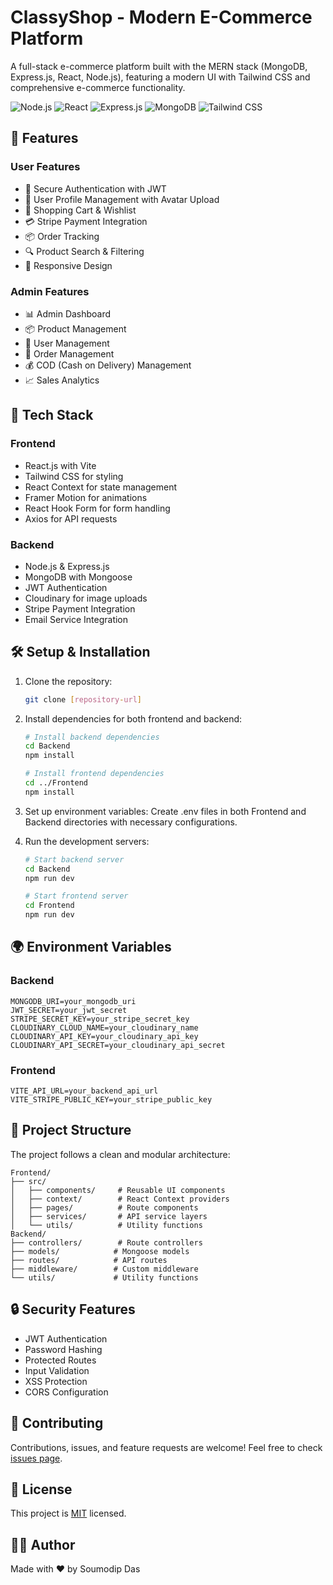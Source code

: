 # ClassyShop - Modern E-Commerce Platform

A full-stack e-commerce platform built with the MERN stack (MongoDB, Express.js, React, Node.js), featuring a modern UI with Tailwind CSS and comprehensive e-commerce functionality.

![Node.js](https://img.shields.io/badge/Node.js-43853D?style=for-the-badge&logo=node.js&logoColor=white)
![React](https://img.shields.io/badge/React-20232A?style=for-the-badge&logo=react&logoColor=61DAFB)
![Express.js](https://img.shields.io/badge/Express.js-404D59?style=for-the-badge)
![MongoDB](https://img.shields.io/badge/MongoDB-4EA94B?style=for-the-badge&logo=mongodb&logoColor=white)
![Tailwind CSS](https://img.shields.io/badge/Tailwind_CSS-38B2AC?style=for-the-badge&logo=tailwind-css&logoColor=white)

## 🌟 Features

### User Features
- 🔐 Secure Authentication with JWT
- 👤 User Profile Management with Avatar Upload
- 🛒 Shopping Cart & Wishlist
- 💳 Stripe Payment Integration
- 📦 Order Tracking
- 🔍 Product Search & Filtering
- 📱 Responsive Design

### Admin Features
- 📊 Admin Dashboard
- 📦 Product Management
- 👥 User Management
- 📜 Order Management
- 💰 COD (Cash on Delivery) Management
- 📈 Sales Analytics

## 🚀 Tech Stack

### Frontend
- React.js with Vite
- Tailwind CSS for styling
- React Context for state management
- Framer Motion for animations
- React Hook Form for form handling
- Axios for API requests

### Backend
- Node.js & Express.js
- MongoDB with Mongoose
- JWT Authentication
- Cloudinary for image uploads
- Stripe Payment Integration
- Email Service Integration

## 🛠️ Setup & Installation

1. Clone the repository:
   ```bash
   git clone [repository-url]
   ```

2. Install dependencies for both frontend and backend:
   ```bash
   # Install backend dependencies
   cd Backend
   npm install

   # Install frontend dependencies
   cd ../Frontend
   npm install
   ```

3. Set up environment variables:
   Create .env files in both Frontend and Backend directories with necessary configurations.

4. Run the development servers:
   ```bash
   # Start backend server
   cd Backend
   npm run dev

   # Start frontend server
   cd Frontend
   npm run dev
   ```

## 🌍 Environment Variables

### Backend
```env
MONGODB_URI=your_mongodb_uri
JWT_SECRET=your_jwt_secret
STRIPE_SECRET_KEY=your_stripe_secret_key
CLOUDINARY_CLOUD_NAME=your_cloudinary_name
CLOUDINARY_API_KEY=your_cloudinary_api_key
CLOUDINARY_API_SECRET=your_cloudinary_api_secret
```

### Frontend
```env
VITE_API_URL=your_backend_api_url
VITE_STRIPE_PUBLIC_KEY=your_stripe_public_key
```

## 📁 Project Structure

The project follows a clean and modular architecture:

```
Frontend/
├── src/
│   ├── components/     # Reusable UI components
│   ├── context/        # React Context providers
│   ├── pages/          # Route components
│   ├── services/       # API service layers
│   └── utils/          # Utility functions
Backend/
├── controllers/        # Route controllers
├── models/            # Mongoose models
├── routes/            # API routes
├── middleware/        # Custom middleware
└── utils/             # Utility functions
```

## 🔒 Security Features

- JWT Authentication
- Password Hashing
- Protected Routes
- Input Validation
- XSS Protection
- CORS Configuration

## 🤝 Contributing

Contributions, issues, and feature requests are welcome! Feel free to check [issues page](link_to_issues).

## 📝 License

This project is [MIT](link_to_license) licensed.

## 👨‍💻 Author

Made with ❤️ by Soumodip Das
